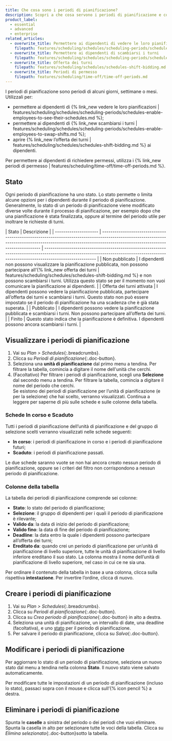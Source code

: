 ```yaml
---
title: Che cosa sono i periodi di pianificazione?
description: Scopri a che cosa servono i periodi di pianificazione e come visualizzarli, modificarli ed eliminarli (in Schedules).
product_label:
  - essential
  - advanced
  - enterprise
related_articles:
  - overwrite_title: Permettere ai dipendenti di vedere le loro pianificazioni
    filepath: features/scheduling/schedules/scheduling-periods/schedules-enable-employees-to-see-their-schedules.md
  - overwrite_title: Permettere ai dipendenti di scambiarsi i turni
    filepath: features/scheduling/schedules/scheduling-periods/schedules-enable-employees-to-swap-shifts.md
  - overwrite_title: Offerta dei turni
    filepath: features/scheduling/schedules/schedules-shift-bidding.md
  - overwrite_title: Periodi di permesso
    filepath: features/scheduling/time-off/time-off-periods.md
---
```


I periodi di pianificazione sono periodi di alcuni giorni, settimane o mesi. Utilizzali per:

- permettere ai dipendenti di {% link_new vedere le loro pianificazioni | features/scheduling/schedules/scheduling-periods/schedules-enable-employees-to-see-their-schedules.md %};
- permettere ai dipendenti di {% link_new scambiarsi i turni | features/scheduling/schedules/scheduling-periods/schedules-enable-employees-to-swap-shifts.md %};
- aprire {% link_new l’offerta dei turni | features/scheduling/schedules/schedules-shift-bidding.md %} ai dipendenti.

Per permettere ai dipendenti di richiedere permessi, utilizza i {% link_new periodi di permesso | features/scheduling/time-off/time-off-periods.md %}.

## Stato

Ogni periodo di pianificazione ha uno stato. Lo stato permette o limita alcune opzioni per i dipendenti durante il periodo di pianificazione. Generalmente, lo stato di un periodo di pianificazione viene modificato diverse volte durante il processo di pianificazione, per esempio dopo che una pianificazione è stata finalizzata, oppure al termine del periodo utile per inoltrare le richieste di turni.

| Stato                | Descrizione                                                                                                                                                                                                  |
| --------------------- | ------------------------------------------------------------------------------------------------------------------------------------------------------------------------------------------------------------ | ------------------------------------------------------------------------------------------------------------------------------------------------------------------------------------- |
| Non pubblicato           | I dipendenti non possono visualizzare la pianificazione pubblicata, non possono partecipare all’{% link_new offerta dei turni                                                                                                                 | features/scheduling/schedules/schedules-shift-bidding.md %} e non possono scambiarsi i turni. Utilizza questo stato se per il momento non vuoi comunicare la pianificazione ai dipendenti. |
| Offerta dei turni attivata | I dipendenti possono vedere la pianificazione pubblicata, partecipare all’offerta dei turni e scambiarsi i turni. Questo stato non può essere impostato se il periodo di pianificazione ha una scadenza che è già stata superata. |
| Pubblicato             | I dipendenti possono vedere la pianificazione pubblicata e scambiarsi i turni. Non possono partecipare all’offerta dei turni.                                                                                      |
| Finito              | Questo stato indica che la pianificazione è definitiva. I dipendenti possono ancora scambiarsi i turni.                                                                                                           |

## Visualizzare i periodi di pianificazione

1. Vai su _Plan > Schedules_{:.breadcrumbs}.
2. Clicca su _Periodi di pianificazione_{:.doc-button}.
3. Seleziona una **unità di pianificazione** dal primo menu a tendina. Per filtrare la tabella, comincia a digitare il nome dell'unità che cerchi.
4. (Facoltativo) Per filtrare i periodi di pianificazione, scegli una **Selezione** dal secondo menu a tendina. Per filtrare la tabella, comincia a digitare il nome del periodo che cerchi.  
   Se esistono dei periodi di pianificazione per l’unità di pianificazione (e per la selezione) che hai scelto, verranno visualizzati. Continua a leggere per saperne di più sulle schede e sulle colonne della tabella.

### Schede In corso e Scaduto

Tutti i periodi di pianificazione dell’unità di pianificazione e del gruppo di selezione scelti verranno visualizzati nelle schede seguenti:

- **In corso**: i periodi di pianificazione in corso e i periodi di pianificazione futuri;
- **Scaduto**: i periodi di pianificazione passati.

Le due schede saranno vuote se non hai ancora creato nessun periodo di pianificazione, oppure se i criteri del filtro non corrispondono a nessun periodo di pianificazione.

### Colonne della tabella

La tabella dei periodi di pianificazione comprende sei colonne:

- **Stato**: lo stato del periodo di pianificazione;
- **Selezione**: il gruppo di dipendenti per i quali il periodo di pianificazione è rilevante;
- **Valido da**: la data di inizio del periodo di pianificazione;
- **Valido fino**: la data di fine del periodo di pianificazione;
- **Deadline**: la data entro la quale i dipendenti possono partecipare all’offerta dei turni;
- **Ereditato da**: quando crei un periodo di pianificazione per un’unità di pianificazione di livello superiore, tutte le unità di pianificazione di livello inferiore ereditano il suo stato. La colonna mostra il nome dell’unità di pianificazione di livello superiore, nel caso in cui ce ne sia una.

Per ordinare il contenuto della tabella in base a una colonna, clicca sulla rispettiva **intestazione**. Per invertire l’ordine, clicca di nuovo.

## Creare i periodi di pianificazione

1. Vai su _Plan > Schedules_{:.breadcrumbs}.
2. Clicca su _Periodi di pianificazione_{:.doc-button}.
3. Clicca su _Crea periodo di pianificazione_{:.doc-button} in alto a destra.
4. Seleziona una unità di pianificazione, un intervallo di date, una deadline (facoltativa), e uno [stato](#stato) per il periodo di pianificazione.
5. Per salvare il periodo di pianificazione, clicca su _Salva_{:.doc-button}.

## Modificare i periodi di pianificazione

Per aggiornare lo stato di un periodo di pianificazione, seleziona un nuovo stato dal menu a tendina nella colonna **Stato**. Il nuovo stato viene salvato automaticamente.

Per modificare tutte le impostazioni di un periodo di pianificazione (incluso lo stato), passaci sopra con il mouse e clicca sull’{% icon pencil %} a destra.

## Eliminare i periodi di pianificazione

Spunta le **caselle** a sinistra del periodo o dei periodi che vuoi eliminare. Spunta la casella in alto per selezionare tutte le voci della tabella. Clicca su _Elimina selezionato_{:.doc-button}sotto la tabella.
